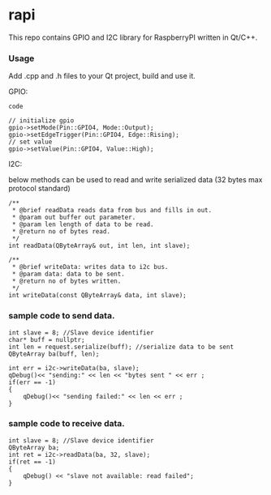 # rapi
This repo contains GPIO and I2C library for RaspberryPI written in Qt/C++.

### Usage
Add .cpp and .h files to your Qt project, build and use it.

GPIO:

`code`
```
// initialize gpio
gpio->setMode(Pin::GPIO4, Mode::Output);
gpio->setEdgeTrigger(Pin::GPIO4, Edge::Rising);
// set value
gpio->setValue(Pin::GPIO4, Value::High);
```

I2C:

below methods can be used to read and write serialized data (32 bytes max protocol standard)

    /**
     * @brief readData reads data from bus and fills in out.
     * @param out buffer out parameter.
     * @param len length of data to be read.
     * @return no of bytes read.
     */
    int readData(QByteArray& out, int len, int slave);

    /**
     * @brief writeData: writes data to i2c bus.
     * @param data: data to be sent.
     * @return no of bytes written.
     */
    int writeData(const QByteArray& data, int slave);

### sample code to send data.

    int slave = 8; //Slave device identifier
    char* buff = nullptr;
    int len = request.serialize(buff); //serialize data to be sent
    QByteArray ba(buff, len);

    int err = i2c->writeData(ba, slave);
    qDebug()<< "sending:" << len << "bytes sent " << err ;
    if(err == -1)
    {
        qDebug()<< "sending failed:" << len << err ;
    }


### sample code to receive data.

    int slave = 8; //Slave device identifier
    QByteArray ba;
    int ret = i2c->readData(ba, 32, slave);
    if(ret == -1)
    {
        qDebug() << "slave not available: read failed";
    }


